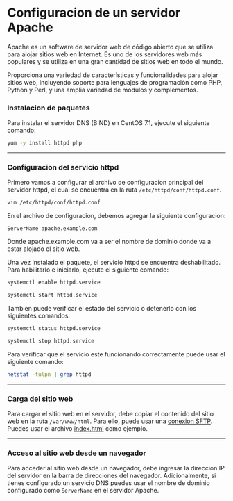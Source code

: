 # Configuracion de un servidor Apache

Apache es un software de servidor web de código abierto que se utiliza para alojar sitios web en Internet. Es uno de los servidores web más populares y se utiliza en una gran cantidad de sitios web en todo el mundo.

Proporciona una variedad de características y funcionalidades para alojar sitios web, incluyendo soporte para lenguajes de programación como PHP, Python y Perl, y una amplia variedad de módulos y complementos.

### Instalacion de paquetes

Para instalar el servidor DNS (BIND) en CentOS 7.1, ejecute el siguiente comando:

```bash
yum -y install httpd php
```

---

### Configuracion del servicio httpd

Primero vamos a configurar el archivo de configuracion principal del servidor httpd, el cual se encuentra en la ruta `/etc/httpd/conf/httpd.conf`.

```bash
vim /etc/httpd/conf/httpd.conf
```

En el archivo de configuracion, debemos agregar la siguiente configuracion:

```
ServerName apache.example.com
```

Donde apache.example.com va a ser el nombre de dominio donde va a estar alojado el sitio web.

Una vez instalado el paquete, el servicio httpd se encuentra deshabilitado. Para habilitarlo e iniciarlo, ejecute el siguiente comando:

```bash
systemctl enable httpd.service
```

```bash
systemctl start httpd.service
```

Tambien puede verificar el estado del servicio o detenerlo con los siguientes comandos:

```bash
systemctl status httpd.service
```

```bash
systemctl stop httpd.service
```

Para verificar que el servicio este funcionando correctamente puede usar el siguiente comando:

```bash
netstat -tulpn | grep httpd
```

---

### Carga del sitio web

Para cargar el sitio web en el servidor, debe copiar el contenido del sitio web en la ruta `/var/www/html`. Para ello, puede usar una [conexion SFTP](../sftp/README.md). Puedes usar el archivo <a href="web-page.html" target="_blank">index.html</a> como ejemplo.

---

### Acceso al sitio web desde un navegador

Para acceder al sitio web desde un navegador, debe ingresar la direccion IP del servidor en la barra de direcciones del navegador. Adicionalmente, si tienes configurado un servicio DNS puedes usar el nombre de dominio configurado como `ServerName` en el servidor Apache.
